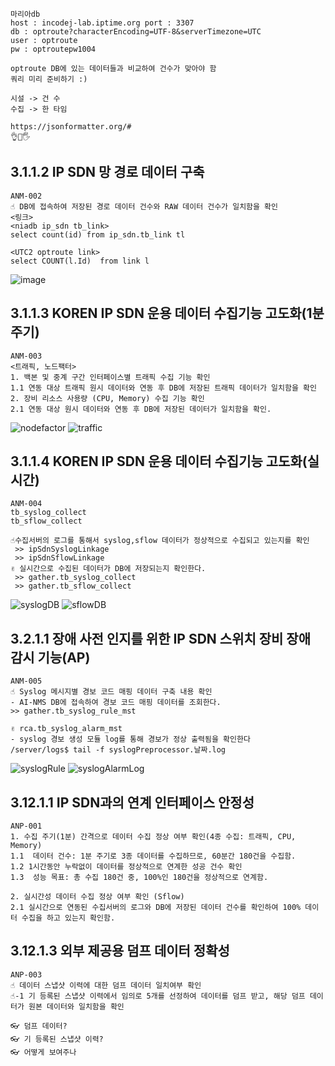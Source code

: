 ```
마리아db
host : incodej-lab.iptime.org port : 3307
db : optroute?characterEncoding=UTF-8&serverTimezone=UTC
user : optroute
pw : optroutepw1004

optroute DB에 있는 데이터들과 비교하여 건수가 맞아야 함
쿼리 미리 준비하기 :)

시설 -> 건 수
수집 -> 한 타임

https://jsonformatter.org/#
👌🖖🖐
```

## 3.1.1.2 IP SDN 망 경로 데이터 구축
```
ANM-002
☝ DB에 접속하여 저장된 경로 데이터 건수와 RAW 데이터 건수가 일치함을 확인
<링크>
<niadb ip_sdn tb_link>
select count(id) from ip_sdn.tb_link tl

<UTC2 optroute link>
select COUNT(l.Id)  from link l 

```
![image](https://user-images.githubusercontent.com/97263974/207226736-1bd666d9-17bb-4768-bc8b-87160f7a43de.png)
## 3.1.1.3 KOREN IP SDN 운용 데이터 수집기능 고도화(1분주기)
```
ANM-003
<트래픽, 노드팩터>
1. 백본 및 중계 구간 인터페이스별 트래픽 수집 기능 확인
1.1 연동 대상 트래픽 원시 데이터와 연동 후 DB에 저장된 트래픽 데이터가 일치함을 확인
2. 장비 리소스 사용량 (CPU, Memory) 수집 기능 확인
2.1 연동 대상 원시 데이터와 연동 후 DB에 저장된 데이터가 일치함을 확인.
```
![nodefactor](https://user-images.githubusercontent.com/97263974/207226967-d13d0a51-782a-46dd-84a0-a9e93156ceb7.png)
![traffic](https://user-images.githubusercontent.com/97263974/207227147-f3d27fb2-1543-4b3b-ae1c-08bb96b4bf47.png)


## 3.1.1.4 KOREN IP SDN 운용 데이터 수집기능 고도화(실시간)
```
ANM-004
tb_syslog_collect
tb_sflow_collect    

☝수집서버의 로그를 통해서 syslog,sflow 데이터가 정상적으로 수집되고 있는지를 확인
 >> ipSdnSyslogLinkage
 >> ipSdnSflowLinkage 
✌ 실시간으로 수집된 데이터가 DB에 저장되는지 확인한다.
 >> gather.tb_syslog_collect
 >> gather.tb_sflow_collect
```


![syslogDB](https://user-images.githubusercontent.com/97263974/207231618-dda624b4-93c9-4290-8e59-b8bbc30d1968.png)
![sflowDB](https://user-images.githubusercontent.com/97263974/207231406-f2f8de64-1a20-42b8-a480-798c7687c46e.png)


## 3.2.1.1 장애 사전 인지를 위한 IP SDN 스위치 장비 장애 감시 기능(AP)
```
ANM-005
☝ Syslog 메시지별 경보 코드 매핑 데이터 구축 내용 확인
- AI-NMS DB에 접속하여 경보 코드 매핑 데이터를 조회한다.
>> gather.tb_syslog_rule_mst

✌ rca.tb_syslog_alarm_mst
- syslog 경보 생성 모듈 log를 통해 경보가 정상 출력됨을 확인한다
/server/logs$ tail -f syslogPreprocessor.날짜.log

```
![syslogRule](https://user-images.githubusercontent.com/97263974/207227557-8da990b4-cc69-4ee5-b530-9ff1235e360b.png)
![syslogAlarmLog](https://user-images.githubusercontent.com/97263974/207227482-c8e1e96f-cb72-4925-bb29-3c450753597d.png)
## 3.12.1.1 IP SDN과의 연계 인터페이스 안정성
```
ANP-001
1. 수집 주기(1분) 간격으로 데이터 수집 정상 여부 확인(4종 수집: 트래픽, CPU, Memory)
1.1  데이터 건수: 1분 주기로 3종 데이터를 수집하므로, 60분간 180건을 수집함.
1.2 1시간동안 누락없이 데이터를 정상적으로 연계한 성공 건수 확인
1.3  성능 목표: 총 수집 180건 중, 100%인 180건을 정상적으로 연계함.

2. 실시간성 데이터 수집 정상 여부 확인 (Sflow)
2.1 실시간으로 연동된 수집서버의 로그와 DB에 저장된 데이터 건수를 확인하여 100% 데이터 수집을 하고 있는지 확인함.
```

## 3.12.1.3 외부 제공용 덤프 데이터 정확성
```
ANP-003
☝ 데이터 스냅샷 이력에 대한 덤프 데이터 일치여부 확인
☝-1 기 등록된 스냅샷 이력에서 임의로 5개를 선정하여 데이터를 덤프 받고, 해당 덤프 데이터가 원본 데이터와 일치함을 확인

👓 덤프 데이터?
👓 기 등록된 스냅샷 이력?
👓 어떻게 보여주나

```